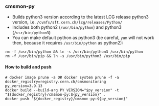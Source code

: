 ### cmsmon-py

- Builds python3 version according to the latest LCG release python3 version, i.e. `/cvmfs/sft.cern.ch/lcg/releases/Python/`
- Includes both python2 (`/usr/bin/python`) and python3 (`/usr/bin/python3`)
- You can make default python as python3 (be careful, `yum` will not work then, because it requires `/usr/bin/python` as python2):
```shell
rm -f /usr/bin/python && ln -s /usr/bin/python3 /usr/bin/python
rm -f /usr/bin/pip && ln -s /usr/bin/python3 /usr/bin/pip
```

#### How to build and push

```shell
# docker image prune -a OR docker system prune -f -a
docker_registry=registry.cern.ch/cmsmonitoring
py_version=3.9.13
docker build --build-arg PY_VERSION="$py_version" -t "${docker_registry}/cmsmon-py:${py_version}" .
docker push "${docker_registry}/cmsmon-py:${py_version}"
```
